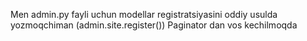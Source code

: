 Men admin.py fayli uchun modellar registratsiyasini oddiy usulda yozmoqchiman (admin.site.register())
Paginator dan vos kechilmoqda